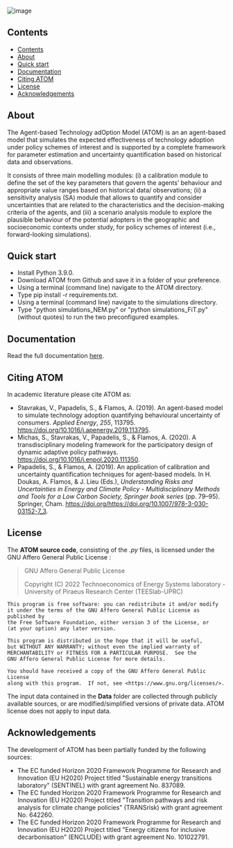 
![image](https://user-images.githubusercontent.com/71763483/208134625-6eadf68b-7b85-4a5a-b069-5278ce9d3fe8.png)

## Contents
- [Contents](#contents)
- [About](#about)
- [Quick start](#quick-start)
- [Documentation](#documentation)
- [Citing ATOM](#citing-atom)
- [License](#license)
- [Acknowledgements](#acknowledgements)

## About
Τhe Agent-based Technology adOption Model (ATOM) is an an agent-based model that simulates the expected effectiveness of technology adoption under policy schemes of interest and is supported by a complete framework for parameter estimation and uncertainty quantification based on historical data and observations.

It consists of three main modelling modules: (i) a calibration module to define the set of the key parameters that govern the agents’ behaviour and appropriate value ranges based on historical data/  observations; (ii) a sensitivity analysis (SA) module that allows to quantify and consider uncertainties that are related to the characteristics and the decision-making criteria of the agents, and (iii) a scenario analysis module to explore the plausible behaviour of the potential adopters in the geographic and socioeconomic contexts under study, for policy schemes of interest (i.e., forward-looking simulations).

## Quick start
* Install Python 3.9.0.
* Download ATOM from Github and save it in a folder of your preference.
* Using a terminal (command line) navigate to the ATOM directory.
* Type pip install -r requirements.txt.
* Using a terminal (command line) navigate to the simulations directory.
* Type "python simulations_NEM.py" or "python simulations_FiT.py" (without quotes) to run the two preconfigured examples.

## Documentation
Read the full documentation [here](https://teeslab.unipi.gr/wp-content/uploads/2024/11/%CE%91%CE%A4%CE%9F%CE%9C_documentation_v2.0_FINAL.pdf).

## Citing ATOM
In academic literature please cite ATOM as: 
* Stavrakas, V., Papadelis, S., & Flamos, A. (2019).  An agent-based model to simulate technology adoption quantifying behavioural uncertainty of consumers.  *Applied Energy*, *255*, 113795. https://doi.org/10.1016/j.apenergy.2019.113795.
* Michas, S., Stavrakas, V., Papadelis, S., & Flamos, A. (2020). A transdisciplinary modeling framework for the participatory design of dynamic adaptive policy pathways. https://doi.org/10.1016/j.enpol.2020.111350.
* Papadelis, S., & Flamos, A. (2019). An application of calibration and uncertainty quantification techniques for agent-based models. In H. Doukas, A. Flamos, & J. Lieu (Eds.), *Understanding Risks and Uncertainties in Energy and Climate Policy - Multidisciplinary Methods and Tools for a Low Carbon Society, Springer book series* (pp. 79–95). Springer, Cham. https://doi.org/https://doi.org/10.1007/978-3-030-03152-7_3.


## License
The **ΑΤΟΜ source code**, consisting of the *.py* files, is licensed under the GNU Affero General Public License :
>GNU Affero General Public License 
>
>Copyright (C) 2022 Technoeconomics of Energy Systems laboratory - University of Piraeus Research Center (TEESlab-UPRC)

    This program is free software: you can redistribute it and/or modify
    it under the terms of the GNU Affero General Public License as published by
    the Free Software Foundation, either version 3 of the License, or
    (at your option) any later version.

    This program is distributed in the hope that it will be useful,
    but WITHOUT ANY WARRANTY; without even the implied warranty of
    MERCHANTABILITY or FITNESS FOR A PARTICULAR PURPOSE.  See the
    GNU Affero General Public License for more details.

    You should have received a copy of the GNU Affero General Public License
    along with this program.  If not, see <https://www.gnu.org/licenses/>.
The input data contained in the **Data** folder are collected through publicly available sources, or are modified/simplified versions of private data. ATOM license does not apply to input data.

## Acknowledgements
The development of ATOM has been partially funded by the following sources:
* The EC funded Horizon 2020 Framework Programme for Research and Innovation (EU H2020) Project titled "Sustainable energy transitions laboratory" (SENTINEL) with grant agreement No. 837089.
* The EC funded Horizon 2020 Framework Programme for Research and Innovation (EU H2020) Project titled "Transition pathways and risk analysis for climate change policies" (TRANSrisk) with grant agreement No. 642260.
* The EC funded Horizon 2020 Framework Programme for Research and Innovation (EU H2020) Project titled "Energy citizens for inclusive decarbonisation" (ENCLUDE)  with grant agreement No. 101022791.
